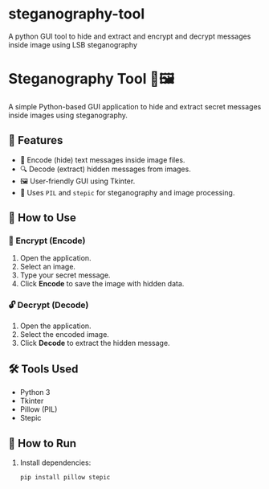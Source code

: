 # steganography-tool
A python GUI tool to hide and extract and encrypt and decrypt messages inside image using LSB steganography
# Steganography Tool 🔐🖼️

A simple Python-based GUI application to hide and extract secret messages inside images using steganography.

## 📝 Features

- 🔏 Encode (hide) text messages inside image files.
- 🔍 Decode (extract) hidden messages from images.
- 🖼️ User-friendly GUI using Tkinter.
- 🐍 Uses `PIL` and `stepic` for steganography and image processing.

## 🚀 How to Use

### 🔐 Encrypt (Encode)
1. Open the application.
2. Select an image.
3. Type your secret message.
4. Click **Encode** to save the image with hidden data.

### 🔓 Decrypt (Decode)
1. Open the application.
2. Select the encoded image.
3. Click **Decode** to extract the hidden message.

## 🛠 Tools Used

- Python 3
- Tkinter
- Pillow (PIL)
- Stepic

## 🧰 How to Run

1. Install dependencies:
   ```bash
   pip install pillow stepic
